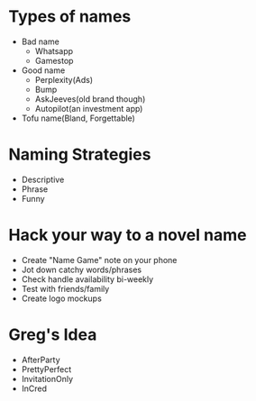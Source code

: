 # Types of names
- Bad name
	- Whatsapp
	- Gamestop
- Good name
	- Perplexity(Ads)
	- Bump
	- AskJeeves(old brand though)
	- Autopilot(an investment app)
- Tofu name(Bland, Forgettable)
# Naming Strategies
- Descriptive
- Phrase
- Funny 

# Hack your way to a novel name
- Create "Name Game" note on your phone
- Jot down catchy words/phrases 
- Check handle availability bi-weekly
- Test with friends/family
- Create logo mockups

# Greg's Idea
- AfterParty
- PrettyPerfect
- InvitationOnly
- InCred